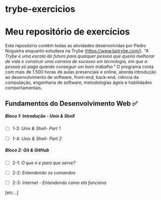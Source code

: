 # trybe-exercicios
# Meu repositório de exercícios
Este repositório contém todas as atividades desenvolvidas por Pedro Nogueira enquanto estudava na Trybe (https://www.betrybe.com/).
_"A Trybe é uma escola do futuro para qualquer pessoa que queira melhorar de vida e construir uma carreira de sucesso em tecnologia, em que a pessoa só paga quando conseguir um bom trabalho."_
O programa conta com mais de 1.500 horas de aulas presenciais e online, aborda introdução ao desenvolvimento de software, front-end, back-end, ciência da computação, engenharia de software, metodologias ágeis e habilidades comportamentais.
## Fundamentos do Desenvolvimento Web ✅


##### Bloco 1: Introdução - Unix & Shell


- [ ] 1-3: _Unix & Shell- Part 1_

- [ ] 1-4: _Unix & Shell- Part 2_


##### Bloco 2: Git & GitHub


- [ ] 2-1: _O que é e para que serve?_

- [ ] 2-2: _Entendendo os comandos_

- [ ] 2-3: _Internet - Entendendo como ela funciona_


[etc...]
